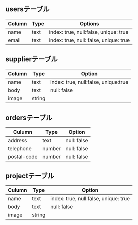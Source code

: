 ## usersテーブル

|Column|Type|Options|
|------|----|-------|
|name|text|index: true, null:false, unique: true|
|email|text|index: true, null: false, unique: true|

## supplierテーブル

|Column|Type|Option|
|------|----|------|
|name|text|index: true, null:false, unique:true|
|body|text|null: false|
|image|string|

## ordersテーブル

|Culumn|Type|Option|
|------|----|------|
|address|text|null: false|
|telephone|number|null: false|
|postal-code|number|null: false|

## projectテーブル

|Culumn|Type|Option|
|------|----|------|
|name|text|index: true, null:false, unique: true|
|body|text|null: false|
|image|string|
